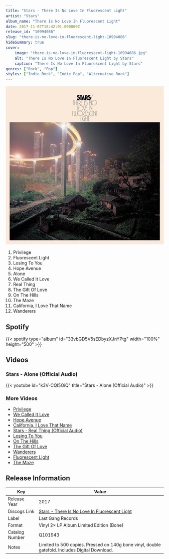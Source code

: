 ```yaml
---
title: "Stars - There Is No Love In Fluorescent Light"
artist: "Stars"
album_name: "There Is No Love In Fluorescent Light"
date: 2017-11-07T18:42:01.000000Z
release_id: "10994086"
slug: "there-is-no-love-in-fluorescent-light-10994086"
hideSummary: true
cover:
    image: "there-is-no-love-in-fluorescent-light-10994086.jpg"
    alt: "There Is No Love In Fluorescent Light by Stars"
    caption: "There Is No Love In Fluorescent Light by Stars"
genres: ["Rock", "Pop"]
styles: ["Indie Rock", "Indie Pop", "Alternative Rock"]
---
```


![There Is No Love In Fluorescent Light by Stars](there-is-no-love-in-fluorescent-light-10994086.jpg)

<!-- section break -->

1. Privilege
2. Fluorescent Light
3. Losing To You
4. Hope Avenue
5. Alone
6. We Called It Love
7. Real Thing
8. The Gift Of Love
9. On The Hills
10. The Maze
11. California, I Love That Name
12. Wanderers

<!-- section break -->


## Spotify
{{< spotify type="album" id="33vbGD5V5sEDbyzXJnYPtg" width="100%" height="500" >}}



## Videos
### Stars - Alone (Official Audio)
{{< youtube id="k3V-CQI5OiQ" title="Stars - Alone (Official Audio)" >}}<br>

### More Videos

- [Privilege](https://www.youtube.com/watch?v=Q1-jaX3K4Ik)
- [We Called It Love](https://www.youtube.com/watch?v=YJwmEFm_tpg)
- [Hope Avenue](https://www.youtube.com/watch?v=aipv5iARLhk)
- [California, I Love That Name](https://www.youtube.com/watch?v=kYVuPoupRkg)
- [Stars - Real Thing (Official Audio)](https://www.youtube.com/watch?v=xm-vMmgKL68)
- [Losing To You](https://www.youtube.com/watch?v=lPYmAYU5Nug)
- [On The Hills](https://www.youtube.com/watch?v=NfouphCLeUM)
- [The Gift Of Love](https://www.youtube.com/watch?v=YBu_ZuZyyhU)
- [Wanderers](https://www.youtube.com/watch?v=Sr5i0Ej2Ofg)
- [Fluorescent Light](https://www.youtube.com/watch?v=UItCDy8ARYA)
- [The Maze](https://www.youtube.com/watch?v=LVhpxarz6k0)


## Release Information
|  Key           | Value                                                |
| ---------------| ---------------------------------------------------- |
| Release Year   | 2017                                   |
| Discogs Link   | [Stars - There Is No Love In Fluorescent Light](https://www.discogs.com/release/10994086-Stars-There-Is-No-Love-In-Fluorescent-Light) |
| Label          | Last Gang Records |
| Format         | Vinyl 2× LP Album Limited Edition (Bone) |
| Catalog Number | Q101943 |
| Notes | Limited to 500 copies. Pressed on 140g bone vinyl, double gatefold. Includes Digital Download. |